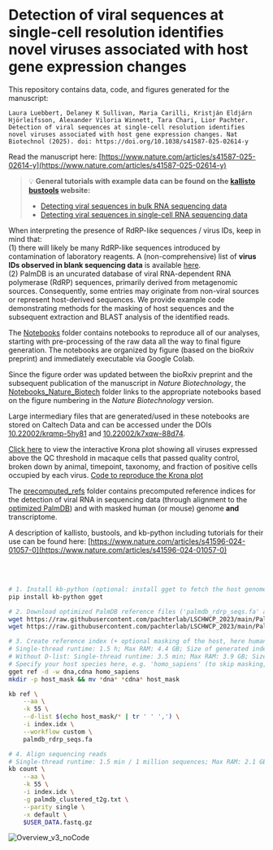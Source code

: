 # Detection of viral sequences at single-cell resolution identifies novel viruses associated with host gene expression changes

This repository contains data, code, and figures generated for the manuscript:
```
Laura Luebbert, Delaney K Sullivan, Maria Carilli, Kristján Eldjárn Hjörleifsson, Alexander Viloria Winnett, Tara Chari, Lior Pachter. Detection of viral sequences at single-cell resolution identifies novel viruses associated with host gene expression changes. Nat Biotechnol (2025). doi: https://doi.org/10.1038/s41587-025-02614-y
```
Read the manuscript here: [https://www.nature.com/articles/s41587-025-02614-y](https://www.nature.com/articles/s41587-025-02614-y)

> 💡 **General tutorials with example data can be found on the [kallisto bustools](https://kallisto.readthedocs.io/en/latest/) website:**  
> - [Detecting viral sequences in bulk RNA sequencing data](https://kallisto.readthedocs.io/en/latest/translated/notebooks/virus_detection_bulk.html)  
> - [Detecting viral sequences in single-cell RNA sequencing data](https://kallisto.readthedocs.io/en/latest/translated/notebooks/virus_detection_sc.html)

When interpreting the presence of RdRP-like sequences / virus IDs, keep in mind that:   
(1) there will likely be many RdRP-like sequences introduced by contamination of laboratory reagents. A (non-comprehensive) list of **virus IDs observed in blank sequencing data** is available [here](https://github.com/pachterlab/LSCHWCP_2023/blob/main/viruses_in_blank_reagents/total_raw_count_per_virus_id_in_laboratory_reagents.csv).  
(2) PalmDB is an uncurated database of viral RNA-dependent RNA polymerase (RdRP) sequences, primarily derived from metagenomic sources. Consequently, some entries may originate from non-viral sources or represent host-derived sequences. We provide example code demonstrating methods for the masking of host sequences and the subsequent extraction and BLAST analysis of the identified reads.  

The [Notebooks](https://github.com/pachterlab/LSCHWCP_2023/tree/main/Notebooks) folder contains notebooks to reproduce all of our analyses, starting with pre-processing of the raw data all the way to final figure generation. The notebooks are organized by figure (based on the bioRxiv preprint) and immediately executable via Google Colab.  

Since the figure order was updated between the bioRxiv preprint and the subsequent publication of the manuscript in _Nature Biotechnology_, the [Notebooks_Nature_Biotech](https://github.com/pachterlab/LSCHWCP_2023/tree/main/Notebooks_Nature_Biotech) folder links to the appropriate notebooks based on the figure numbering in the _Nature Biotechnology_ version.  

Large intermediary files that are generated/used in these notebooks are stored on Caltech Data and can be accessed under the DOIs [10.22002/krqmp-5hy81](https://data.caltech.edu/records/krqmp-5hy81) and [10.22002/k7xqw-88d74](https://data.caltech.edu/records/k7xqw-88d74).

[Click here](https://htmlpreview.github.io/?https://github.com/pachterlab/LSCHWCP_2023/blob/main/krona_plot.html) to view the interactive Krona plot showing all viruses expressed above the QC threshold in macaque cells that passed quality control, broken down by animal, timepoint, taxonomy, and fraction of positive cells occupied by each virus. [Code to reproduce the Krona plot](https://github.com/pachterlab/LSCHWCP_2023/tree/main/Notebooks/krona_plot)

The [precomputed_refs](https://github.com/pachterlab/LSCHWCP_2023/tree/main/precomputed_refs) folder contains precomputed reference indices for the detection of viral RNA in sequencing data (through alignment to the [optimized PalmDB](https://github.com/pachterlab/LSCHWCP_2023/tree/main/PalmDB)) and with masked human (or mouse) genome **and** transcriptome.

A description of kallisto, bustools, and kb-python including tutorials for their use can be found here: [https://www.nature.com/articles/s41596-024-01057-0](https://www.nature.com/articles/s41596-024-01057-0)

<br>
</br>

```bash
# 1. Install kb-python (optional: install gget to fetch the host genome and transcriptome)
pip install kb-python gget

# 2. Download optimized PalmDB reference files ('palmdb_rdrp_seqs.fa' and 'palmdb_clustered_t2g.txt')
wget https://raw.githubusercontent.com/pachterlab/LSCHWCP_2023/main/PalmDB/palmdb_rdrp_seqs.fa
wget https://raw.githubusercontent.com/pachterlab/LSCHWCP_2023/main/PalmDB/palmdb_clustered_t2g.txt

# 3. Create reference index (+ optional masking of the host, here human, genome using the D-list)
# Single-thread runtime: 1.5 h; Max RAM: 4.4 GB; Size of generated index: 593 MB
# Without D-list: Single-thread runtime: 3.5 min; Max RAM: 3.9 GB; Size of generated index: 592 MB
# Specify your host species here, e.g. 'homo_sapiens' (to skip masking, simply omit the --d-list argument and the gget and mkdir commands)
gget ref -d -w dna,cdna homo_sapiens
mkdir -p host_mask && mv *dna* *cdna* host_mask

kb ref \
    --aa \
    -k 55 \
    --d-list $(echo host_mask/* | tr ' ' ',') \
    -i index.idx \
    --workflow custom \
    palmdb_rdrp_seqs.fa

# 4. Align sequencing reads
# Single-thread runtime: 1.5 min / 1 million sequences; Max RAM: 2.1 GB
kb count \
    --aa \
    -k 55 \
    -i index.idx \
    -g palmdb_clustered_t2g.txt \
    --parity single \
    -x default \
    $USER_DATA.fastq.gz
```
  
![Overview_v3_noCode](https://github.com/pachterlab/LSCHWCP_2023/assets/56094636/e5cc1c24-3ce3-47cc-893b-93efc5a7329f)



